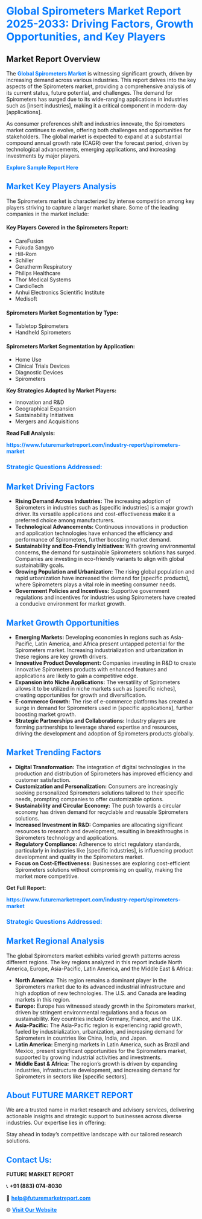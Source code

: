 <h1 style="color: #007BFF;">Global Spirometers Market Report 2025-2033: Driving Factors, Growth Opportunities, and Key Players</h1>

<section id="overview">
<h2>Market Report Overview</h2>
<p>The <a href="https://www.futuremarketreport.com/industry-report/spirometers-market" style="color: #007BFF; text-decoration: none;"><strong>Global Spirometers Market</strong></a> is witnessing significant growth, driven by increasing demand across various industries. This report delves into the key aspects of the Spirometers market, providing a comprehensive analysis of its current status, future potential, and challenges. The demand for Spirometers has surged due to its wide-ranging applications in industries such as [insert industries], making it a critical component in modern-day [applications].</p>
<p>As consumer preferences shift and industries innovate, the Spirometers market continues to evolve, offering both challenges and opportunities for stakeholders. The global market is expected to expand at a substantial compound annual growth rate (CAGR) over the forecast period, driven by technological advancements, emerging applications, and increasing investments by major players.</p>
</section>

<section id="overview">
<p><a href="https://www.futuremarketreport.com/request-sample/reportId=122280" style="color: #007BFF; text-decoration: none;"><strong>Explore Sample Report Here</strong></a></p>
</section>

<section id="key-players">
<h2 style="color: #007BFF;">Market Key Players Analysis</h2>
<p>The Spirometers market is characterized by intense competition among key players striving to capture a larger market share. Some of the leading companies in the market include:</p>
<h4>Key Players Covered in the Spirometers Report:</h4>
<ul><li>CareFusion</li><li>Fukuda Sangyo</li><li>Hill-Rom</li><li>Schiller</li><li>Geratherm Respiratory</li><li>Philips Healthcare</li><li>Thor Medical Systems</li><li>CardioTech</li><li>Anhui Electronics Scientific Institute</li><li>Medisoft</li></ul>
<h4>Spirometers Market Segmentation by Type:</h4>
<ul><li>Tabletop Spirometers</li><li>Handheld Spirometers</li></ul>

<h4>Spirometers Market Segmentation by Application:</h4>
<ul><li>Home Use</li><li>Clinical Trials Devices</li><li>Diagnostic Devices</li><li>Spirometers</li></ul>
<p><strong>Key Strategies Adopted by Market Players:</strong></p>
<ul>
<li>Innovation and R&D</li>
<li>Geographical Expansion</li>
<li>Sustainability Initiatives</li>
<li>Mergers and Acquisitions</li>
</ul>
</section>

<section>
<p><strong>Read Full Analysis: </strong></p><a href="https://www.futuremarketreport.com/industry-report/spirometers-market" style="color: #007BFF; text-decoration: none;"><strong>https://www.futuremarketreport.com/industry-report/spirometers-market</strong></a>
<h3 style="color: #007BFF;">Strategic Questions Addressed:</h3>
</section>

<section id="driving-factors">
<h2 style="color: #007BFF;">Market Driving Factors</h2>
<ul>
<li><strong>Rising Demand Across Industries:</strong> The increasing adoption of Spirometers in industries such as [specific industries] is a major growth driver. Its versatile applications and cost-effectiveness make it a preferred choice among manufacturers.</li>
<li><strong>Technological Advancements:</strong> Continuous innovations in production and application technologies have enhanced the efficiency and performance of Spirometers, further boosting market demand.</li>
<li><strong>Sustainability and Eco-Friendly Initiatives:</strong> With growing environmental concerns, the demand for sustainable Spirometers solutions has surged. Companies are investing in eco-friendly variants to align with global sustainability goals.</li>
<li><strong>Growing Population and Urbanization:</strong> The rising global population and rapid urbanization have increased the demand for [specific products], where Spirometers plays a vital role in meeting consumer needs.</li>
<li><strong>Government Policies and Incentives:</strong> Supportive government regulations and incentives for industries using Spirometers have created a conducive environment for market growth.</li>
</ul>
</section>

<section id="growth-opportunities">
<h2 style="color: #007BFF;">Market Growth Opportunities</h2>
<ul>
<li><strong>Emerging Markets:</strong> Developing economies in regions such as Asia-Pacific, Latin America, and Africa present untapped potential for the Spirometers market. Increasing industrialization and urbanization in these regions are key growth drivers.</li>
<li><strong>Innovative Product Development:</strong> Companies investing in R&D to create innovative Spirometers products with enhanced features and applications are likely to gain a competitive edge.</li>
<li><strong>Expansion into Niche Applications:</strong> The versatility of Spirometers allows it to be utilized in niche markets such as [specific niches], creating opportunities for growth and diversification.</li>
<li><strong>E-commerce Growth:</strong> The rise of e-commerce platforms has created a surge in demand for Spirometers used in [specific applications], further boosting market growth.</li>
<li><strong>Strategic Partnerships and Collaborations:</strong> Industry players are forming partnerships to leverage shared expertise and resources, driving the development and adoption of Spirometers products globally.</li>
</ul>
</section>

<section id="trending-factors">
<h2 style="color: #007BFF;">Market Trending Factors</h2>
<ul>
<li><strong>Digital Transformation:</strong> The integration of digital technologies in the production and distribution of Spirometers has improved efficiency and customer satisfaction.</li>
<li><strong>Customization and Personalization:</strong> Consumers are increasingly seeking personalized Spirometers solutions tailored to their specific needs, prompting companies to offer customizable options.</li>
<li><strong>Sustainability and Circular Economy:</strong> The push towards a circular economy has driven demand for recyclable and reusable Spirometers solutions.</li>
<li><strong>Increased Investment in R&D:</strong> Companies are allocating significant resources to research and development, resulting in breakthroughs in Spirometers technology and applications.</li>
<li><strong>Regulatory Compliance:</strong> Adherence to strict regulatory standards, particularly in industries like [specific industries], is influencing product development and quality in the Spirometers market.</li>
<li><strong>Focus on Cost-Effectiveness:</strong> Businesses are exploring cost-efficient Spirometers solutions without compromising on quality, making the market more competitive.</li>
</ul>
</section>

<section>
<p><strong>Get Full Report: </strong></p><a href="https://www.futuremarketreport.com/industry-report/spirometers-market" style="color: #007BFF; text-decoration: none;"><strong>https://www.futuremarketreport.com/industry-report/spirometers-market</strong></a>
<h3 style="color: #007BFF;">Strategic Questions Addressed:</h3>
</section>


<section id="regional-analysis">
<h2 style="color: #007BFF;">Market Regional Analysis</h2>
<p>The global Spirometers market exhibits varied growth patterns across different regions. The key regions analyzed in this report include North America, Europe, Asia-Pacific, Latin America, and the Middle East & Africa:</p>
<ul>
<li><strong>North America:</strong> This region remains a dominant player in the Spirometers market due to its advanced industrial infrastructure and high adoption of new technologies. The U.S. and Canada are leading markets in this region.</li>
<li><strong>Europe:</strong> Europe has witnessed steady growth in the Spirometers market, driven by stringent environmental regulations and a focus on sustainability. Key countries include Germany, France, and the U.K.</li>
<li><strong>Asia-Pacific:</strong> The Asia-Pacific region is experiencing rapid growth, fueled by industrialization, urbanization, and increasing demand for Spirometers in countries like China, India, and Japan.</li>
<li><strong>Latin America:</strong> Emerging markets in Latin America, such as Brazil and Mexico, present significant opportunities for the Spirometers market, supported by growing industrial activities and investments.</li>
<li><strong>Middle East & Africa:</strong> The region’s growth is driven by expanding industries, infrastructure development, and increasing demand for Spirometers in sectors like [specific sectors].</li>
</ul>
</section>

<footer>
<h2 style="color: #007BFF;">About FUTURE MARKET REPORT</h2>
<p>We are a trusted name in market research and advisory services, delivering actionable insights and strategic support to businesses across diverse industries. Our expertise lies in offering:</p>

<p>Stay ahead in today’s competitive landscape with our tailored research solutions.</p>

<h2 style="color: #007BFF;">Contact Us:</h2>
<p><strong>FUTURE MARKET REPORT</strong></p>
<p>📞 <strong>+91 (883) 074-8030</strong></p>
<p>📧 <strong><a href="mailto:help@futuremarketreport.com" style="color: #007BFF;">help@futuremarketreport.com</a></strong></p>
<p>🌐 <strong><a href="https://www.futuremarketreport.com/" style="color: #007BFF;">Visit Our Website</a></strong></p>
</footer>
